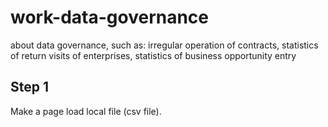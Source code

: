 # work-data-governance

about data governance, such as: irregular operation of contracts, statistics of return visits of enterprises, statistics of business opportunity entry

## Step 1

Make a page load local file (csv file).
